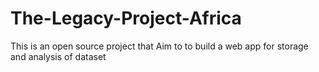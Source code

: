 # The-Legacy-Project-Africa
This is an open source project that Aim to to build a web app for storage and analysis of dataset 
